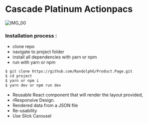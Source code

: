 # Cascade Platinum Actionpacs

![IMG_00](_preview.gif)

### Installation process :

- clone repo
- navigate to project folder
- install all dependencies with yarn or npm
- run with yarn or npm


```bash
$ git clone https://github.com/RandolphG/Product.Page.git
$ cd project
$ yarn or npm i
$ yarn dev or npm run dev
```

-	Reusable React component that will render the layout provided,
-   rResponsive Design. 
-	Rendered data from a JSON file
-	Re-usability
-	Use Slick Carousel

